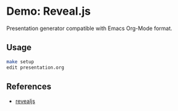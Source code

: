 # Demo: Reveal.js

Presentation generator compatible with Emacs Org-Mode format.

## Usage

``` sh
make setup
edit presentation.org
```

## References

- [revealjs](https://revealjs.com)
